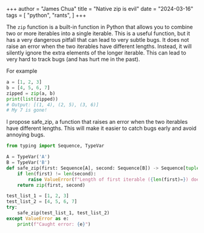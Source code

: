 +++
author = "James Chua"
title = "Native zip is evil"
date = "2024-03-16"
tags = [
    "python",
    "rants",
]
+++


The `zip` function is a built-in function in Python that allows you to combine two or more iterables into a single iterable. This is a useful function, but it has a very dangerous pitfall that can lead to very subtle bugs.
It does not raise an error when the two iterables have different lengths. Instead, it will silently ignore the extra elements of the longer iterable. This can lead to very hard to track bugs (and has hurt me in the past).

For example
    
```python
a = [1, 2, 3]
b = [4, 5, 6, 7]
zipped = zip(a, b)
print(list(zipped))
# Output: [(1, 4), (2, 5), (3, 6)]
# My 7 is gone!
```

I propose safe_zip, a function that raises an error when the two iterables have different lengths. This will make it easier to catch bugs early and avoid annoying bugs.

```python
from typing import Sequence, TypeVar

A = TypeVar('A')
B = TypeVar('B')
def safe_zip(first: Sequence[A], second: Sequence[B]) -> Sequence[tuple[A, B]]:
    if len(first) != len(second):
        raise ValueError(f"Length of first iterable ({len(first)=}) does not match length of second iterable ({len(second)=})")
    return zip(first, second)

test_list_1 = [1, 2, 3]
test_list_2 = [4, 5, 6, 7]
try:
    safe_zip(test_list_1, test_list_2)
except ValueError as e:
    print(f"Caught error: {e}")
```
